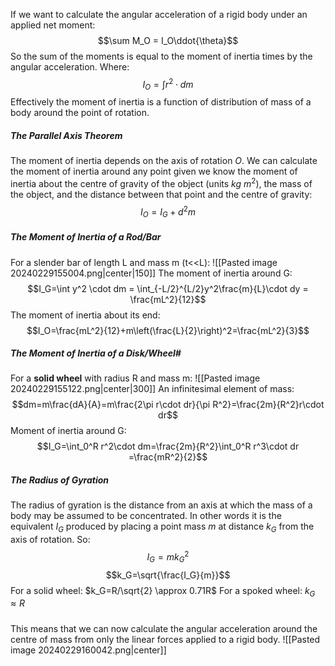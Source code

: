 If we want to calculate the angular acceleration of a rigid body under an applied net moment:
$$\sum M_O = I_O\ddot{\theta}$$
So the sum of the moments is equal to the moment of inertia times by the angular acceleration. Where:
$$I_O =\int r^2 \cdot dm$$
Effectively the moment of inertia is a function of distribution of mass of a body around the point of rotation.
##### The Parallel Axis Theorem
The moment of inertia depends on the axis of rotation $O$. We can calculate the moment of inertia around any point given we know the moment of inertia about the centre of gravity of the object (units $kg~m^2$), the mass of the object, and the distance between that point and the centre of gravity:
$$I_O=I_G+d^2m$$
##### The Moment of Inertia of a Rod/Bar
For a slender bar of length L and mass m (t<<L):
![[Pasted image 20240229155004.png|center|150]]
The moment of inertia around G:
$$I_G=\int y^2 \cdot dm = \int_{-L/2}^{L/2}y^2\frac{m}{L}\cdot dy = \frac{mL^2}{12}$$
The moment of inertia about its end:
$$I_O=\frac{mL^2}{12}+m\left(\frac{L}{2}\right)^2=\frac{mL^2}{3}$$
##### The Moment of Inertia of a Disk/Wheel#
For a **solid wheel** with radius R and mass m:
![[Pasted image 20240229155122.png|center|300]]
An infinitesimal element of mass:
$$dm=m\frac{dA}{A}=m\frac{2\pi r\cdot dr}{\pi R^2}=\frac{2m}{R^2}r\cdot dr$$
Moment of inertia around G:
$$I_G=\int_0^R r^2\cdot dm=\frac{2m}{R^2}\int_0^R r^3\cdot dr =\frac{mR^2}{2}$$
##### The Radius of Gyration
The radius of gyration is the distance from an axis at which the mass of a body may be assumed to be concentrated.
In other words it is the equivalent $I_G$ produced by placing a point mass $m$ at distance $k_G$ from the axis of rotation.
So:
$$I_G=mk_G^2$$
$$k_G=\sqrt{\frac{I_G}{m}}$$
For a solid wheel:       $k_G=R/\sqrt{2} \approx 0.71R$
For a spoked wheel:   $k_G \approx R$
#####
This means that we can now calculate the angular acceleration around the centre of mass from only the linear forces applied to a rigid body.
![[Pasted image 20240229160042.png|center]]

